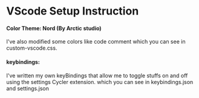 # VScode Setup Instruction

#### Color Theme: Nord (By Arctic studio)
I've also modified some colors like code comment which you can see in custom-vscode.css.

#### keybindings:
I've written my own keyBindings that allow me to toggle stuffs on and off using the settings Cycler extension. which you can see in keybindings.json and settings.json